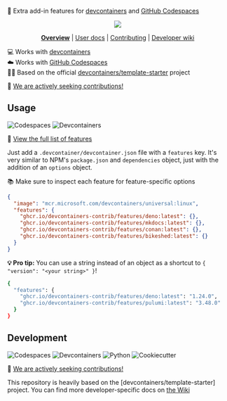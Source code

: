 
🐳 Extra add-in features for [devcontainers](https://code.visualstudio.com/docs/devcontainers/containers) and [GitHub Codespaces](https://github.com/features/codespaces)

<div align="center">

![](https://i.imgur.com/W7t3YsC.png)

**[Overview](https://github.com/devcontainers-contrib/features#readme)**
| [User docs](https://github.com/devcontainers-contrib/features#usage)
| [Contributing](https://github.com/devcontainers-contrib/features/blob/main/CONTRIBUTING.md)
| [Developer wiki](https://github.com/devcontainers-contrib/features/wiki)

</div>

💻 Works with [devcontainers](https://code.visualstudio.com/docs/devcontainers/containers) \
☁️ Works with [GitHub Codespaces](https://github.com/features/codespaces) \
👨‍🍳 Based on the official [devcontainers/template-starter](https://github.com/devcontainers/template-starter#readme) project

📢 [We are actively seeking contributions!](CONTRIBUTING.md)

## Usage

![Codespaces](https://img.shields.io/static/v1?style=for-the-badge&message=Codespaces&color=181717&logo=GitHub&logoColor=FFFFFF&label=)
![Devcontainers](https://img.shields.io/static/v1?style=for-the-badge&message=Devcontainers&color=2496ED&logo=Docker&logoColor=FFFFFF&label=)

📄 [View the full list of features](src/)

Just add a `.devcontainer/devcontainer.json` file with a `features` key. It's
very similar to NPM's `package.json` and `dependencies` object, just with the
addition of an `options` object.

📚 Make sure to inspect each feature for feature-specific options

```json
{
  "image": "mcr.microsoft.com/devcontainers/universal:linux",
  "features": {
    "ghcr.io/devcontainers-contrib/features/deno:latest": {},
    "ghcr.io/devcontainers-contrib/features/mkdocs:latest": {},
    "ghcr.io/devcontainers-contrib/features/conan:latest": {},
    "ghcr.io/devcontainers-contrib/features/bikeshed:latest": {}
  }
}
```

**💡 Pro tip:** You can use a string instead of an object as a shortcut to
`{ "version": "<your string>" }`!

```sh
{
  "features": {
    "ghcr.io/devcontainers-contrib/features/deno:latest": "1.24.0",
    "ghcr.io/devcontainers-contrib/features/pulumi:latest": "3.48.0"
  }
}
```

## Development

![Codespaces](https://img.shields.io/static/v1?style=for-the-badge&message=Codespaces&color=181717&logo=GitHub&logoColor=FFFFFF&label=)
![Devcontainers](https://img.shields.io/static/v1?style=for-the-badge&message=Devcontainers&color=2496ED&logo=Docker&logoColor=FFFFFF&label=)
![Python](https://img.shields.io/static/v1?style=for-the-badge&message=Python&color=3776AB&logo=Python&logoColor=FFFFFF&label=)
![Cookiecutter](https://img.shields.io/static/v1?style=for-the-badge&message=Cookiecutter&color=222222&logo=Cookiecutter&logoColor=D4AA00&label=)

📢 [We are actively seeking contributions!](CONTRIBUTING.md)

This repository is heavily based on the [devcontainers/template-starter]
project. You can find more developer-specific docs on [the Wiki](https://github.com/devcontainers-contrib/features/wiki)
